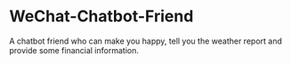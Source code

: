 # WeChat-Chatbot-Friend
A chatbot friend who can make you happy, tell you the weather report and provide some financial information.
